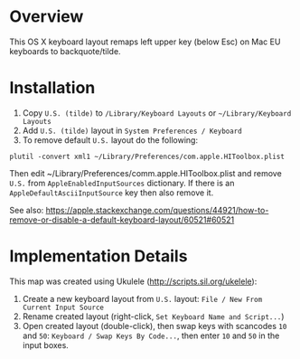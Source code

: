 # Overview

This OS X keyboard layout remaps left upper key (below Esc) on Mac EU keyboards to backquote/tilde.

# Installation

1. Copy `U.S. (tilde)` to `/Library/Keyboard Layouts` or `~/Library/Keyboard Layouts`
2. Add `U.S. (tilde)` layout in `System Preferences / Keyboard`
3. To remove default `U.S.` layout do the following:
```
plutil -convert xml1 ~/Library/Preferences/com.apple.HIToolbox.plist
```
Then edit ~/Library/Preferences/comm.apple.HIToolbox.plist and remove `U.S.` from `AppleEnabledInputSources` dictionary. If there is an `AppleDefaultAsciiInputSource` key then also remove it.

See also: https://apple.stackexchange.com/questions/44921/how-to-remove-or-disable-a-default-keyboard-layout/60521#60521

# Implementation Details

This map was created using Ukulele (http://scripts.sil.org/ukelele):
1. Create a new keyboard layout from `U.S.` layout: `File / New From Current Input Source`
2. Rename created layout (right-click, `Set Keyboard Name and Script...`)
3. Open created layout (double-click), then swap keys with scancodes `10` and `50`:
`Keyboard / Swap Keys By Code...`, then enter `10` and `50` in the input boxes.